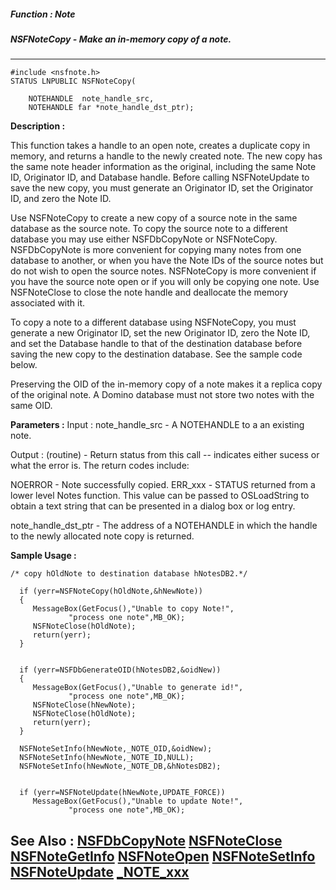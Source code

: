 ##### Function : Note
##### NSFNoteCopy - Make an in-memory copy of a note.
---
```
#include <nsfnote.h>
STATUS LNPUBLIC NSFNoteCopy(

	NOTEHANDLE  note_handle_src,
	NOTEHANDLE far *note_handle_dst_ptr);
```
**Description :**

This function takes a handle to an open note, creates a duplicate copy in 
memory, and returns a handle to the newly created note. The new copy has the 
same note header information as the original, including the same Note ID, 
Originator ID, and Database handle. Before calling NSFNoteUpdate to save the 
new copy, you must generate an Originator ID, set the Originator ID, and zero 
the Note ID. 

Use NSFNoteCopy to create a new copy of a source note in the same database as 
the source note. To copy the source note to a different database you may use 
either NSFDbCopyNote or NSFNoteCopy. NSFDbCopyNote is more convenient for 
copying many notes from one database to another, or when you have the Note IDs 
of the source notes but do not wish to open the source notes. NSFNoteCopy is 
more convenient if you have the source note open or if you will only be copying 
one note.  Use NSFNoteClose to close the note handle and deallocate the memory 
associated with it.

To copy a note to a different database using NSFNoteCopy, you must generate a 
new Originator ID, set the new Originator ID, zero the Note ID, and set the 
Database handle to that of the destination database before saving the new copy 
to the destination database. See the sample code below.

Preserving the OID of the in-memory copy of a note makes it a replica copy of 
the original note. A Domino database must not store two notes with the same 
OID.

**Parameters :**
Input :
note_handle_src  -  A NOTEHANDLE to a an existing note.

Output :
(routine)  -  Return status from this call -- indicates either sucess or what the error is. The return codes include:

NOERROR - Note successfully copied.
ERR_xxx - STATUS returned from a lower level Notes function.  This value can be passed to OSLoadString to obtain a text string that can be presented in a dialog box or log entry.


note_handle_dst_ptr  -  The address of a NOTEHANDLE  in which the handle to the newly allocated note copy is returned.


**Sample Usage :**
```
/* copy hOldNote to destination database hNotesDB2.*/
  
  if (yerr=NSFNoteCopy(hOldNote,&hNewNote))
  {
     MessageBox(GetFocus(),"Unable to copy Note!",
             "process one note",MB_OK);
     NSFNoteClose(hOldNote);
     return(yerr);
  }


  if (yerr=NSFDbGenerateOID(hNotesDB2,&oidNew))
  {
     MessageBox(GetFocus(),"Unable to generate id!",
             "process one note",MB_OK);
     NSFNoteClose(hNewNote);
     NSFNoteClose(hOldNote);
     return(yerr);
  }

  NSFNoteSetInfo(hNewNote,_NOTE_OID,&oidNew);
  NSFNoteSetInfo(hNewNote,_NOTE_ID,NULL);
  NSFNoteSetInfo(hNewNote,_NOTE_DB,&hNotesDB2);


  if (yerr=NSFNoteUpdate(hNewNote,UPDATE_FORCE))
     MessageBox(GetFocus(),"Unable to update Note!",
             "process one note",MB_OK);
```
**See Also :**
[NSFDbCopyNote](/reference/Func/NSFDbCopyNote)
[NSFNoteClose](/reference/Func/NSFNoteClose)
[NSFNoteGetInfo](/reference/Func/NSFNoteGetInfo)
[NSFNoteOpen](/reference/Func/NSFNoteOpen)
[NSFNoteSetInfo](/reference/Func/NSFNoteSetInfo)
[NSFNoteUpdate](/reference/Func/NSFNoteUpdate)
[_NOTE_xxx](/reference/Symb/_NOTE_xxx)
---

